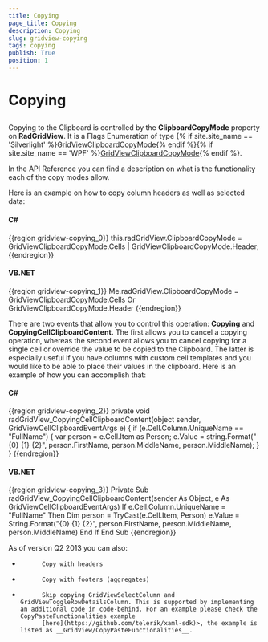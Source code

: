 ```yaml
---
title: Copying
page_title: Copying
description: Copying
slug: gridview-copying
tags: copying
publish: True
position: 1
---
```


# Copying



## 

Copying to the Clipboard is controlled by the __ClipboardCopyMode__ property on __RadGridView__. It is a Flags Enumeration of type 
        {% if site.site_name == 'Silverlight' %}[GridViewClipboardCopyMode](http://www.telerik.com/help/silverlight/t_telerik_windows_controls_gridviewclipboardcopymode.html){% endif %}{% if site.site_name == 'WPF' %}[GridViewClipboardCopyMode](http://www.telerik.com/help/wpf/t_telerik_windows_controls_gridviewclipboardcopymode.html){% endif %}.

In the API Reference you can find a description on what is the functionality each of the copy modes allow.

Here is an example on how to copy column headers as well as selected data:

#### __C#__

{{region gridview-copying_0}}
	this.radGridView.ClipboardCopyMode = GridViewClipboardCopyMode.Cells | 
	GridViewClipboardCopyMode.Header;
	{{endregion}}



#### __VB.NET__

{{region gridview-copying_1}}
	Me.radGridView.ClipboardCopyMode = GridViewClipboardCopyMode.Cells Or GridViewClipboardCopyMode.Header
	{{endregion}}



There are two events that allow you to control this operation: __Copying__ and __CopyingCellClipboardContent.__ The first allows you to cancel a copying operation, whereas the second event allows you to cancel copying for a single cell or override the value to be copied to the Clipboard. The latter is especially useful if you have columns with custom cell templates and you would like to be able to place their values in the clipboard. Here is an example of how you can accomplish that:

#### __C#__

{{region gridview-copying_2}}
	private void radGridView_CopyingCellClipboardContent(object sender, GridViewCellClipboardEventArgs e)
	{
	     if (e.Cell.Column.UniqueName == "FullName")
	     {
	          var person = e.Cell.Item as Person;
	          e.Value = string.Format("{0} {1} {2}", person.FirstName, person.MiddleName, person.MiddleName);
	     }
	}
	{{endregion}}



#### __VB.NET__

{{region gridview-copying_3}}
	Private Sub radGridView_CopyingCellClipboardContent(sender As Object, e As GridViewCellClipboardEventArgs)
	 If e.Cell.Column.UniqueName = "FullName" Then
	  Dim person = TryCast(e.Cell.Item, Person)
	  e.Value = String.Format("{0} {1} {2}", person.FirstName, person.MiddleName, person.MiddleName)
	 End If
	End Sub
	{{endregion}}



As of version Q2 2013 you can also:
        

* 
            Copy with headers
          

* 
            Copy with footers (aggregates)
          

* 
            Skip copying GridViewSelectColumn and GridViewToggleRowDetailsColumn. This is supported by implementing an additional code in code-behind. For an example please check the CopyPasteFunctionalities example
            [here](https://github.com/telerik/xaml-sdk)>, the example is listed as __GridView/CopyPasteFunctionalities__.
          


